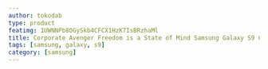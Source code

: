 ```yaml
---
author: tokodab
type: product
featimg: 1UWNNPb8OGySkb4CFCX1HzK7IsBRzhaMl
title: Corporate Avenger Freedom is a State of Mind Samsung Galaxy S9 Case
tags: [samsung, galaxy, s9]
category: [samsung]
---
```

